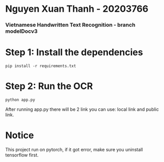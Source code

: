 # Nguyen Xuan Thanh - 20203766
### Vietnamese Handwritten Text Recognition - branch modelDocv3

# Step 1: Install the dependencies
```
pip install -r requirements.txt
```
# Step 2: Run the OCR
```
python app.py
```

After running app.py there will be 2 link you can use: local link and public link.

# Notice
This project run on pytorch, if it got error, make sure you uninstall tensorflow first.


